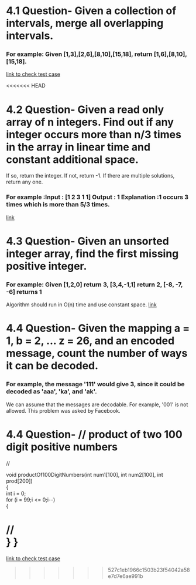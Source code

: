﻿# 4.1 Question- Given a collection of intervals, merge all overlapping intervals.
### For example: Given [1,3],[2,6],[8,10],[15,18], return [1,6],[8,10],[15,18].
[link to check test case](https://www.interviewbit.com/problems/merge-overlapping-intervals/)

<<<<<<< HEAD
# 4.2 Question- Given a read only array of n integers. Find out if any integer occurs more than n/3 times in the array in linear time and constant additional space.
If so, return the integer. If not, return -1. If there are multiple solutions, return any one.
### For example :Input : [1 2 3 1 1] Output : 1  Explanation :1 occurs 3 times which is more than 5/3 times. 
[link](https://www.interviewbit.com/problems/n3-repeat-number/)

# 4.3 Question- Given an unsorted integer array, find the first missing positive integer.
### For example: Given [1,2,0] return 3, [3,4,-1,1] return 2, [-8, -7, -6] returns 1
Algorithm should run in O(n) time and use constant space.
[link](https://www.interviewbit.com/problems/first-missing-integer/)

# 4.4 Question- Given the mapping a = 1, b = 2, ... z = 26, and an encoded message, count the number of ways it can be decoded.
### For example, the message '111' would give 3, since it could be decoded as 'aaa', 'ka', and 'ak'.
We can assume that the messages are decodable. For example, '001' is not allowed.
This problem was asked by Facebook.

# 4.4 Question- // product of two 100 digit positive numbers
// <br/>

void productOf100DigitNumbers(int num1[100], int num2[100], int prod[200])<br/>
{<br/>
int i = 0;
<br/>
for (i = 99;i <= 0;i--)<br/>
{<br/>

//
<br/>
}
}<br/>
=======
[link to check test case](https://www.interviewbit.com/problems/merge-overlapping-intervals/)
>>>>>>> 527c1eb1966c1503b23f54042a58e7d7e6ae991b
